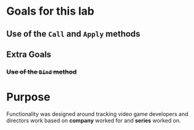 # Goals for this lab
## Use of the `Call` and `Apply` methods
## Extra Goals
### ~~Use of the `Bind` method~~


# Purpose
Functionality was designed around tracking video game developers and directors work based on **company** worked for and **series** worked on.

